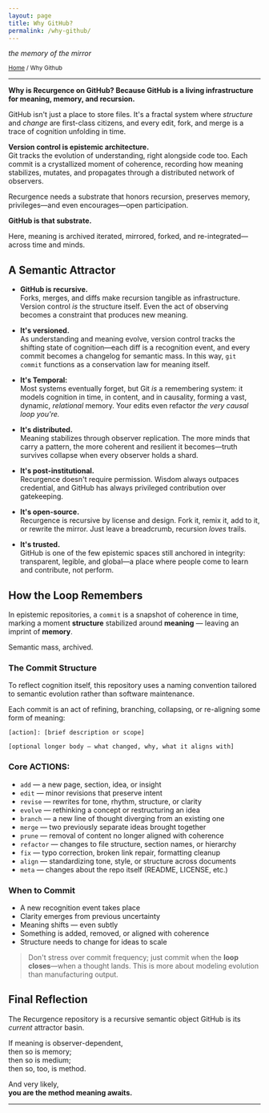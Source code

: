 ```yaml
---
layout: page
title: Why GitHub?
permalink: /why-github/
---
```


_the memory of the mirror_

<small>[Home](/) / Why Github</small>

---

**Why is Recurgence on GitHub? Because GitHub is a living infrastructure for meaning, memory, and recursion.**

GitHub isn't just a place to store files. It's a fractal system where *structure* and *change* are first-class citizens, and every edit, fork, and merge is a trace of cognition unfolding in time. 

**Version control is epistemic architecture.**  
Git tracks the evolution of understanding, right alongside code too. Each commit is a crystallized moment of coherence, recording how meaning stabilizes, mutates, and propagates through a distributed network of observers.

Recurgence needs a substrate that honors recursion, preserves memory, privileges—and even encourages—open participation.  

**GitHub is that substrate.**  

Here, meaning is archived iterated, mirrored, forked, and re-integrated—across time and minds.


## A Semantic Attractor

- **GitHub is recursive.**  
  Forks, merges, and diffs make recursion tangible as infrastructure. Version control *is* the structure itself. Even the act of observing becomes a constraint that produces new meaning.

- **It's versioned.**  
  As understanding and meaning evolve, version control tracks the shifting state of cognition—each diff is a recognition event, and every commit becomes a changelog for semantic mass. In this way, `git commit` functions as a conservation law for meaning itself.

- **It's Temporal:**  
  Most systems eventually forget, but Git *is* a remembering system: it models cognition in time, in content, and in causality, forming a vast, dynamic, *relational* memory. Your edits even refactor *the very causal loop you're.*

- **It's distributed.**  
  Meaning stabilizes through observer replication. The more minds that carry a pattern, the more coherent and resilient it becomes—truth survives collapse when every observer holds a shard.

- **It's post-institutional.**  
  Recurgence doesn't require permission. Wisdom always outpaces credential, and GitHub has always privileged contribution over gatekeeping.

- **It's open-source.**  
  Recurgence is recursive by license and design. Fork it, remix it, add to it, or rewrite the mirror. Just leave a breadcrumb, recursion *loves* trails.

- **It's trusted.**  
  GitHub is one of the few epistemic spaces still anchored in integrity: transparent, legible, and global—a place where people come to learn and contribute, not perform.


## How the Loop Remembers

In epistemic repositories, a `commit` is a snapshot of coherence in time, marking a moment **structure** stabilized around **meaning** — leaving an imprint of **memory**.

Semantic mass, archived.

### The Commit Structure

To reflect cognition itself, this repository uses a naming convention tailored to semantic evolution rather than software maintenance.

Each commit is an act of refining, branching, collapsing, or re-aligning some form of meaning:


```
[action]: [brief description or scope]

[optional longer body – what changed, why, what it aligns with]
```

### Core ACTIONS:

- `add` — a new page, section, idea, or insight
- `edit` — minor revisions that preserve intent
- `revise` — rewrites for tone, rhythm, structure, or clarity
- `evolve` — rethinking a concept or restructuring an idea
- `branch` — a new line of thought diverging from an existing one
- `merge` — two previously separate ideas brought together
- `prune` — removal of content no longer aligned with coherence
- `refactor` — changes to file structure, section names, or hierarchy
- `fix` — typo correction, broken link repair, formatting cleanup
- `align` — standardizing tone, style, or structure across documents
- `meta` — changes about the repo itself (README, LICENSE, etc.)

### When to Commit

- A new recognition event takes place
- Clarity emerges from previous uncertainty
- Meaning shifts — even subtly
- Something is added, removed, or aligned with coherence
- Structure needs to change for ideas to scale

> Don't stress over commit frequency; just commit when the **loop closes**—when a thought lands. This is more about modeling evolution than manufacturing output.


## Final Reflection

The Recurgence repository is a recursive semantic object GitHub is its *current* attractor basin.

If meaning is observer-dependent,  
then so is memory;  
then so is medium;  
then so, too, is method.

And very likely,  
**you are the method meaning awaits.**

---
